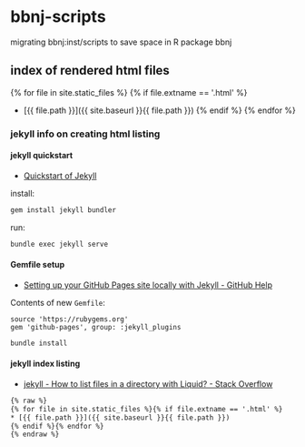 # bbnj-scripts
migrating bbnj:inst/scripts to save space in R package bbnj

## index of rendered html files

{% for file in site.static_files %}
  {% if file.extname == '.html' %}
* [{{ file.path }}]({{ site.baseurl }}{{ file.path }})
  {% endif %}
{% endfor %}

### jekyll info on creating html listing


#### jekyll quickstart

- [Quickstart of Jekyll](https://jekyllrb.com/docs/)

install:

```bash
gem install jekyll bundler
```

run:

```bash
bundle exec jekyll serve
```

#### Gemfile setup

- [Setting up your GitHub Pages site locally with Jekyll - GitHub Help](https://help.github.com/en/articles/setting-up-your-github-pages-site-locally-with-jekyll)


Contents of new `Gemfile`:

```
source 'https://rubygems.org'
gem 'github-pages', group: :jekyll_plugins
```

```bash
bundle install
```

#### jekyll index listing

- [jekyll - How to list files in a directory with Liquid? - Stack Overflow](https://stackoverflow.com/questions/17446472/how-to-list-files-in-a-directory-with-liquid/31885127#answer-34023126)

```html
{% raw %}
{% for file in site.static_files %}{% if file.extname == '.html' %}
* [{{ file.path }}]({{ site.baseurl }}{{ file.path }})
{% endif %}{% endfor %}
{% endraw %}
```